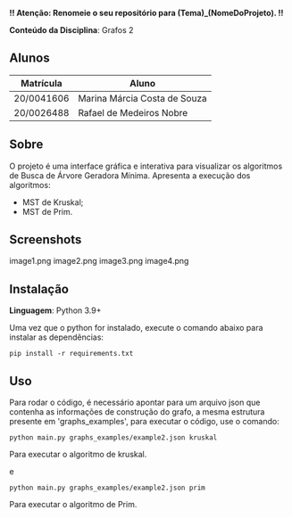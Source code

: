**!! Atenção: Renomeie o seu repositório para (Tema)_(NomeDoProjeto). !!** 

**Conteúdo da Disciplina**: Grafos 2<br>

## Alunos
|Matrícula | Aluno |
| -- | -- |
| 20/0041606 |  Marina Márcia Costa de Souza |
| 20/0026488 |  Rafael de Medeiros Nobre |

## Sobre 
O projeto é uma interface gráfica e interativa para visualizar os algoritmos de Busca de Árvore Geradora Mínima. Apresenta a execução dos algoritmos:
- MST de Kruskal;
- MST de Prim.


## Screenshots
image1.png
image2.png
image3.png
image4.png

## Instalação 
**Linguagem**: Python 3.9+

Uma vez que o python for instalado, execute o comando abaixo para instalar as dependências:

```cli
pip install -r requirements.txt
````

## Uso 

Para rodar o código, é necessário apontar para um arquivo json que contenha as informações de construção do grafo, a mesma estrutura presente em 'graphs_examples', para executar o código, use o comando:

```cli
python main.py graphs_examples/example2.json kruskal
```
Para executar o algoritmo de kruskal.

e 

```cli
python main.py graphs_examples/example2.json prim
```
Para executar o algoritmo de Prim.

